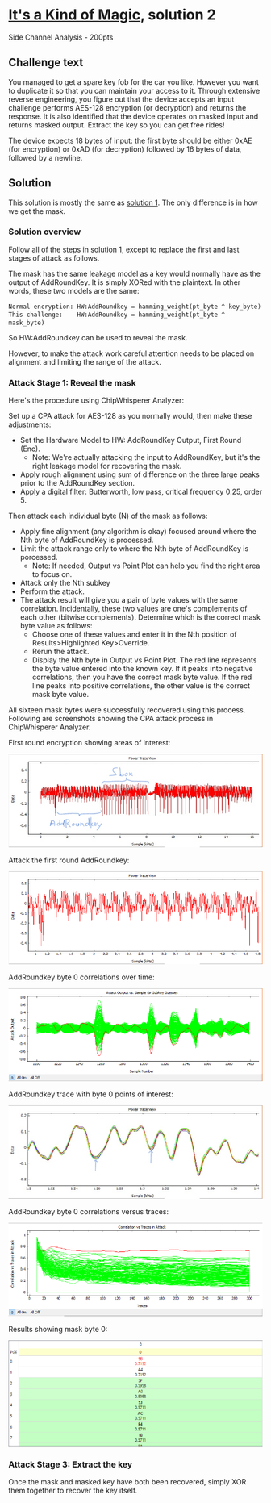 # [It's a Kind of Magic](https://rhme.riscure.com/3/challenge?id=10), solution 2

Side Channel Analysis - 200pts

## Challenge text

You managed to get a spare key fob for the car you like. However you want to duplicate it so that you can maintain your access to it. Through extensive reverse engineering, you figure out that the device accepts an input challenge performs AES-128 encryption (or decryption) and returns the response. It is also identified that the device operates on masked input and returns masked output. Extract the key so you can get free rides!

The device expects 18 bytes of input: the first byte should be either 0xAE (for encryption) or 0xAD (for decryption) followed by 16 bytes of data, followed by a newline.

## Solution

This solution is mostly the same as [solution 1](It's_a_Kind_of_Magic_solution_1.md).  The only difference is in how we get the mask.

### Solution overview

Follow all of the steps in solution 1, except to replace the first and last stages of attack as follows.

The mask has the same leakage model as a key would normally have as the output of AddRoundKey.  It is simply XORed with the plaintext.  In other words, these two models are the same:

	Normal encryption: HW:AddRoundkey = hamming_weight(pt_byte ^ key_byte)
	This challenge:    HW:AddRoundkey = hamming_weight(pt_byte ^ mask_byte)

So HW:AddRoundkey can be used to reveal the mask.

However, to make the attack work careful attention needs to be placed on alignment and limiting the range of the attack.

### Attack Stage 1: Reveal the mask

Here's the procedure using ChipWhisperer Analyzer:

Set up a CPA attack for AES-128 as you normally would, then make these adjustments:
* Set the Hardware Model to HW: AddRoundKey Output, First Round (Enc).
  * Note: We're actually attacking the input to AddRoundKey, but it's the right leakage model for recovering the mask.
* Apply rough alignment using sum of difference on the three large peaks prior to the AddRoundKey section.
* Apply a digital filter: Butterworth, low pass, critical frequency 0.25, order 5.

Then attack each individual byte (N) of the mask as follows:
* Apply fine alignment (any algorithm is okay) focused around where the Nth byte of AddRoundKey is processed.
* Limit the attack range only to where the Nth byte of AddRoundKey is porcessed.
  * Note: If needed, Output vs Point Plot can help you find the right area to focus on.
* Attack only the Nth subkey
* Perform the attack.
* The attack result will give you a pair of byte values with the same correlation.  Incidentally, these two values are one's complements of each other (bitwise complements).  Determine which is the correct mask byte value as follows:
  * Choose one of these values and enter it in the Nth position of Results>Highlighted Key>Override.
  * Rerun the attack.
  * Display the Nth byte in Output vs Point Plot.  The red line represents the byte value entered into the known key.  If it peaks into negative correlations, then you have the correct mask byte value.  If the red line peaks into positive correlations, the other value is the correct mask byte value.

All sixteen mask bytes were successfully recovered using this process.  Following are screenshots showing the CPA attack process in ChipWhisperer Analyzer.

First round encryption showing areas of interest:

![First round encryption](../Images/magic_first_round_enc_LI.jpg)

Attack the first round AddRoundkey:

![First round AddRoundkey](../Images/magic_addroundkey.png)

AddRoundkey byte 0 correlations over time:

![AddRoundkey byte 0 correlations over time](../Images/magic_addroundkey_byte0_cot.png)

AddRoundkey trace with byte 0 points of interest:

![AddRoundkey trace with byte 0 points of interest](../Images/magic_addroundkey_byte0_trace_LI.jpg)

AddRoundkey byte 0 correlations versus traces:

![AddRoundkey byte 0 correlations versus traces](../Images/magic_addroundkey_byte0_cvt.png)

Results showing mask byte 0:

![Results, byte 0](../Images/magic_addroundkey_byte0_result.png)

### Attack Stage 3: Extract the key

Once the mask and masked key have both been recovered, simply XOR them together to recover the key itself.
